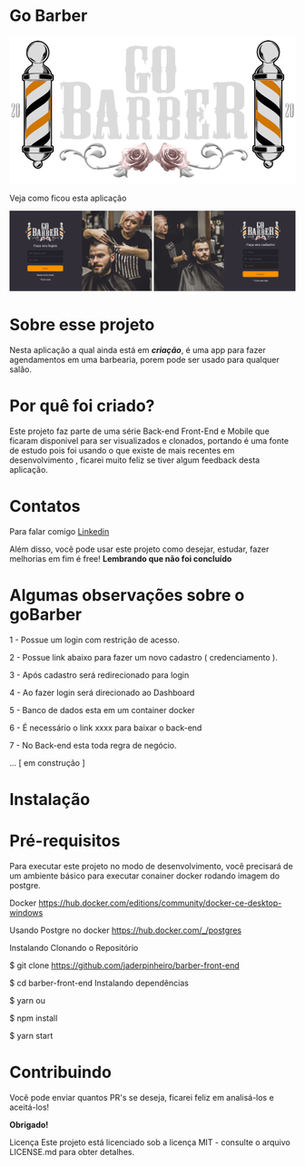 # Go Barber

![api](https://github.com/jaderpinheiro/barber-front-end/blob/master/src/assets/logo3.jpg) 

Veja como ficou esta aplicação 

![api](https://github.com/jaderpinheiro/barber-front-end/blob/master/gobarber-screen.jpg) 

# Sobre esse projeto
<p>Nesta aplicação a qual ainda está em <b><i>criação</i></b>, é uma app para fazer agendamentos em uma barbearia, porem pode ser usado para qualquer salão.</p>

# Por quê foi criado?
Este projeto faz parte de uma série Back-end Front-End e Mobile que ficaram disponivel para ser visualizados e clonados,  portando é uma fonte de estudo pois foi usando o que existe de mais recentes em desenvolvimento , ficarei muito feliz se tiver algum feedback desta aplicação.

# Contatos
Para falar comigo <a href="https://br.linkedin.com/in/jader-borges-pinheiro-a0b68920" title="Jader Borges Pinheiro">Linkedin</a>

Além disso, você pode usar este projeto como desejar, estudar, fazer melhorias em fim é free!
<b>Lembrando que não foi concluído</b>

# Algumas observações sobre o goBarber

1 - Possue um login com restrição de acesso.

2 - Possue link abaixo para fazer um novo cadastro ( credenciamento ).

3 - Após cadastro será redirecionado para login

4 - Ao fazer login será direcionado ao Dashboard

5 - Banco de dados esta em um container docker

6 - É necessário o link xxxx para baixar o back-end

7 - No Back-end esta toda regra de negócio.

... [ em construção ]

# Instalação 

# Pré-requisitos
Para executar este projeto no modo de desenvolvimento, você precisará de um ambiente básico para executar conainer docker rodando imagem do postgre.

Docker
https://hub.docker.com/editions/community/docker-ce-desktop-windows

Usando Postgre no docker
https://hub.docker.com/_/postgres

Instalando
Clonando o Repositório

$ git clone https://github.com/jaderpinheiro/barber-front-end

$ cd barber-front-end
Instalando dependências

$ yarn
ou

$ npm install

$ yarn start


# Contribuindo
Você pode enviar quantos PR's se deseja, ficarei feliz em analisá-los e aceitá-los! 

<b>Obrigado!</b>

Licença
Este projeto está licenciado sob a licença MIT - consulte o arquivo LICENSE.md para obter detalhes.

